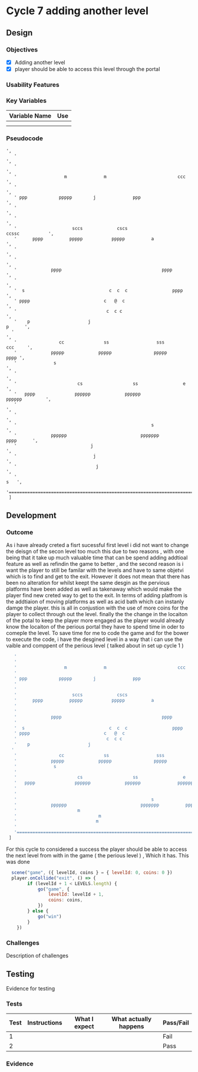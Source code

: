 # Cycle 7 adding another level

##

## Design

### Objectives



* [x] Adding another level
* [x] player should be able to access this level through the portal

### Usability Features

&#x20;&#x20;

### Key Variables

| Variable Name | Use |
| ------------- | --- |
|               |     |
|               |     |

### Pseudocode

&#x20;&#x20;

```
',
   '                                                                            ',
   '                                                                             ',
   '                  m              m                           ccc                 ',
   '                                                                             ',
   ' ppp            ppppp        j              ppp                               ',
   '                                                                             ',
   '                                                                             ',
   '                     sccs             cscs                         ccssc           ',
   '      pppp          ppppp           ppppp          a                             ',
   '                                                                             ',
   '                                                                             ',
   '             pppp                                      pppp                          ',
   '                                                                             ',
   '  s                                c  c  c                 pppp                   ',
   ' pppp                            c   @  c                             ',
   '                                  c  c c                                    ',
   '    p                      j                                             p      ',
  '                                                                              ',
   '                cc               ss                  sss                ccc     ',
   '             ppppp             ppppp                ppppp              pppp ',
   '              s                                                               ',
   '                                                                              ',
   '                       cs                   ss                 e                 ',
   '   pppp               pppppp             pppppp              pppppp         ',
   '                                                                              ',
   '                                                                             ',
   '                                                   s                          ',
   '             pppppp                            ppppppp          pppp      ',
   '                            j                                                 ',
   '                             j                                              ',
   '                              j                                               ',
   '                                                                     s   ',
   '============================================================================',
 ]

```

## Development

### Outcome

As i have already creted a fisrt sucessful first level i did not want to change the deisgn of the secon level too much this due to two reasons , with one being that it take up much valuable time that can be spend adding addtioal feature as well as refindin the game to better , and the second reason is i want the player to still be familar with the levels and have to same objetvi which is to find and get to the exit. However it does not mean that there has been no alteration for whilst keept the same desgin as the pervious platforms have been added as well as takenaway which would make the player find new creted way to get to the exit. In terms of adding platfrom is the  addtiaion of moving platforms as well as acid bath which can instanly damge the player. this is all in   conjustion with the use of more coins for the player to collect through out the level. finally the the change in the locaiton of the potal to keep the player more engaged as the player would already know the locaiton of the perious portal they have to spend time in oder to comeple the level. To save time  for me to code the game and for the bower to execute the code, i have the desgined  level in a way that i can use the vaible and comppent of the perious level ( talked about in set up cycle 1 )&#x20;

```javascript
   '                                                                            ',
   '                                                                             ',
   '                  m              m                           ccc                 ',
   '                                                                             ',
   ' ppp            ppppp        j              ppp                               ',
   '                                                                             ',
   '                                                                             ',
   '                     sccs             cscs                         ccssc           ',
   '      pppp          ppppp           ppppp          a                             ',
   '                                                                             ',
   '                                                                             ',
   '             pppp                                      pppp                          ',
   '                                                                             ',
   '  s                                c  c  c                 pppp                   ',
   ' pppp                            c   @  c                             ',
   '                                  c  c c                                    ',
   '    p                      j                                             p      ',
  '                                                                              ',
   '                cc               ss                  sss                ccc     ',
   '             ppppp             ppppp                ppppp              pppp ',
   '              s                                                               ',
   '                                                                              ',
   '                       cs                   ss                 e                 ',
   '   pppp               pppppp             pppppp              pppppp         ',
   '                                                                              ',
   '                                                                             ',
   '                                                   s                          ',
   '             pppppp                            ppppppp          pppp      ',
   '                       m                                                      ',
   '                               m                                              ',
   '                              m                                               ',
   '                                                                     s   ',
   '============================================================================',
 ]
```



For this cycle to considered a success the player should be able to access the next level from with in the game ( the perious level ) , Which it has. This was done&#x20;

```javascript
  scene("game", ({ levelId, coins } = { levelId: 0, coins: 0 })	
  player.onCollide("exit", () => {
		if (levelId + 1 < LEVELS.length) {
			go("game", {
				levelId: levelId + 1,
				coins: coins,
			})
		} else {
			go("win")
		}
	})
```

### Challenges

Description of challenges

## Testing

Evidence for testing

### Tests

| Test | Instructions | What I expect | What actually happens | Pass/Fail |
| ---- | ------------ | ------------- | --------------------- | --------- |
| 1    |              |               |                       | Fail      |
| 2    |              |               |                       | Pass      |

### Evidence
